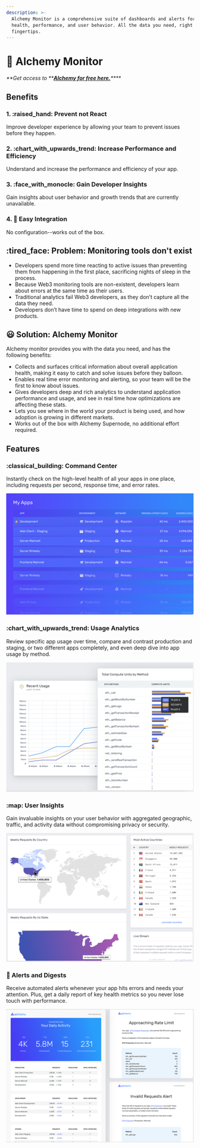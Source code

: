 ```yaml
---
description: >-
  Alchemy Monitor is a comprehensive suite of dashboards and alerts for app
  health, performance, and user behavior. All the data you need, right at your
  fingertips.
---
```


# 🔬 Alchemy Monitor

_\*\*Get access to \*\*_[_**Alchemy for free here.**_](https://alchemy.com/?r=affiliate:e68b2f77-7fc7-4ef7-8e9c-cdfea869b9b5)_\*\*\*\*_

## Benefits

### 1. :raised\_hand: Prevent not React

Improve developer experience by allowing your team to prevent issues before they happen.

### 2. :chart\_with\_upwards\_trend: Increase Performance and Efficiency

Understand and increase the performance and efficiency of your app.

### 3. :face\_with\_monocle: Gain Developer Insights

Gain insights about user behavior and growth trends that are currently unavailable.

### 4. :gift: Easy Integration

No configuration--works out of the box.

## :tired\_face: Problem: Monitoring tools don't exist

* Developers spend more time reacting to active issues than preventing them from happening in the first place, sacrificing nights of sleep in the process.
* Because Web3 monitoring tools are non-existent, developers learn about errors at the same time as their users.
* Traditional analytics fail Web3 developers, as they don’t capture all the data they need.
* Developers don’t have time to spend on deep integrations with new products.

## :smiley: Solution: Alchemy Monitor

Alchemy monitor provides you with the data you need, and has the following benefits:

* Collects and surfaces critical information about overall application health, making it easy to catch and solve issues before they balloon.
* Enables real time error monitoring and alerting, so your team will be the first to know about issues.
* Gives developers deep and rich analytics to understand application performance and usage, and see in real time how optimizations are affecting these stats.
* Lets you see where in the world your product is being used, and how adoption is growing in different markets.
* Works out of the box with Alchemy Supernode, no additional effort required.

## Features

### :classical\_building: Command Center

Instantly check on the high-level health of all your apps in one place, including requests per second, response time, and error rates.

![](<../../.gitbook/assets/Screen Shot 2020-07-17 at 2.58.56 PM.png>)

### :chart\_with\_upwards\_trend: Usage Analytics

Review specific app usage over time, compare and contrast production and staging, or two different apps completely, and even deep dive into app usage by method.

![](<../../.gitbook/assets/Screen Shot 2020-07-17 at 3.01.04 PM.png>)

### :map: User Insights

Gain invaluable insights on your user behavior with aggregated geographic, traffic, and activity data without compromising privacy or security.

![](<../../.gitbook/assets/Screen Shot 2020-07-17 at 3.02.09 PM.png>)

### :bell: Alerts and Digests

Receive automated alerts whenever your app hits errors and needs your attention. Plus, get a daily report of key health metrics so you never lose touch with performance.

![](<../../.gitbook/assets/Screen Shot 2020-07-17 at 3.02.47 PM.png>)
